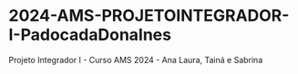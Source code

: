 # 2024-AMS-PROJETOINTEGRADOR-I-PadocadaDonaInes
Projeto Integrador I - Curso AMS 2024 - Ana Laura, Tainá e Sabrina
